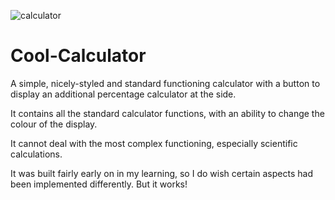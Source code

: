 ![calculator](https://user-images.githubusercontent.com/68791163/135514088-263bda6e-58f9-4e5a-982f-f2590c41c5f0.PNG)


# Cool-Calculator
A simple, nicely-styled and standard functioning calculator with a button to display an additional percentage calculator at the side.

It contains all the standard calculator functions, with an ability to change the colour of the display.

It cannot deal with the most complex functioning, especially scientific calculations.

It was built fairly early on in my learning, so I do wish certain aspects had been implemented differently. But it works! 
